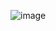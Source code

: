 ![image](https://user-images.githubusercontent.com/89542446/184461557-4e94d10d-336a-4b83-9b84-7603756f267f.png)
